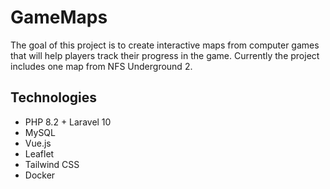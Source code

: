<h1>GameMaps</h1>

The goal of this project is to create interactive maps from computer games that will help players track their progress in the game.
Currently the project includes one map from NFS Underground 2.

<h2>Technologies</h2>
<ul>
    <li>PHP 8.2 + Laravel 10</li>
    <li>MySQL</li>
    <li>Vue.js</li>
    <li>Leaflet</li>
    <li>Tailwind CSS</li>
    <li>Docker</li>
</ul>
